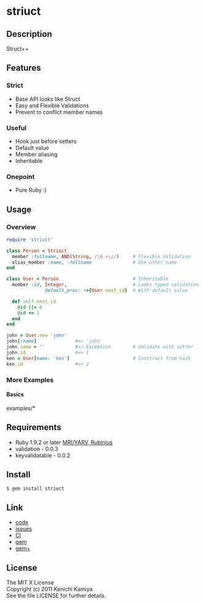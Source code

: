 striuct
=======

Description
-----------

Struct++

Features
--------

### Strict

* Base API looks like Struct
* Easy and Flexible Validations
* Prevent to conflict member names

### Useful

* Hook just before setters
* Default value
* Member aliasing
* Inheritable

### Onepoint

* Pure Ruby :)

Usage
-----

### Overview

```ruby
require 'striuct'

class Person < Striuct
  member :fullname, AND(String, /\A.+\z/)     # Flexible Validation
  alias_member :name, :fullname               # Use other name
end

class User < Person                           # Inheritable
  member :id, Integer,                        # Looks typed validation
              default_proc: ->{User.next_id}  # With default value

  def self.next_id
    @id ||= 0
    @id += 1
  end
end

john = User.new 'john'
john[:name]              #=> 'john' 
john.name = ''           #=> Exception        # Validate with setter
john.id                  #=> 1
ken = User[name: 'ken']                       # Construct from hash
ken.id                   #=> 2
```

### More Examples

#### Basics

examples/*

Requirements
-------------

* Ruby 1.9.2 or later [MRI/YARV, Rubinius](http://travis-ci.org/#!/kachick/striuct)
* validation - 0.0.3
* keyvalidatable - 0.0.2

Install
-------

```shell
$ gem install striuct
```

Link
----

* [code](https://github.com/kachick/striuct)
* [issues](https://github.com/kachick/striuct/issues)
* [CI](http://travis-ci.org/#!/kachick/striuct)
* [gem](https://rubygems.org/gems/striuct)
* [gem+](http://metagem.info/gems/striuct)

License
--------

The MIT X License  
Copyright (c) 2011 Kenichi Kamiya  
See the file LICENSE for further details.

